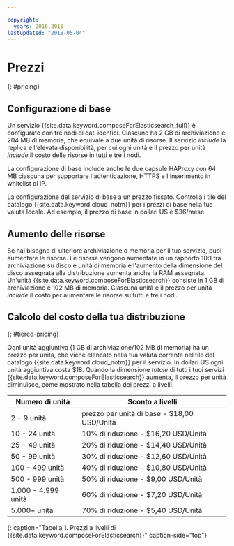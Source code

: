 ```yaml
---

copyright:
  years: 2016,2018
lastupdated: "2018-05-04"
---
```


# Prezzi
{: #pricing}

## Configurazione di base

Un servizio {{site.data.keyword.composeForElasticsearch_full}} è configurato con tre nodi di dati identici. Ciascuno ha 2 GB di archiviazione e 204 MB di memoria, che equivale a due unità di risorse. Il servizio _include_ la replica e l'elevata disponibilità, per cui ogni unità e il prezzo per unità _include_ il costo delle risorse in tutti e tre i nodi.

La configurazione di base include anche le due capsule HAProxy con 64 MB ciascuna per supportare l'autenticazione, HTTPS e l'inserimento in whitelist di IP. 

La configurazione del servizio di base a un prezzo fissato. Controlla i tile del catalogo {{site.data.keyword.cloud_notm}} per i prezzi di base nella tua valuta locale. Ad esempio, il prezzo di base in dollari US è $36/mese.

## Aumento delle risorse

Se hai bisogno di ulteriore archiviazione o memoria per il tuo servizio, puoi aumentare le risorse. Le risorse vengono aumentate in un rapporto 10:1 tra archiviazione su disco e unità di memoria e l'aumento della dimensione del disco assegnata alla distribuzione aumenta anche la RAM assegnata. Un'unità {{site.data.keyword.composeForElasticsearch}} consiste in 1 GB di archiviazione e 102 MB di memoria. Ciascuna unità e il prezzo per unità _include_ il costo per aumentare le risorse su tutti e tre i nodi.

## Calcolo del costo della tua distribuzione
{: #tiered-pricing}

Ogni unità aggiuntiva (1 GB di archiviazione/102 MB di memoria) ha un prezzo per unità, che viene elencato nella tua valuta corrente nel tile del catalogo {{site.data.keyword.cloud_notm}} per il servizio. In dollari US ogni unità aggiuntiva costa $18. Quando la dimensione _totale_ di tutti i tuoi servizi {{site.data.keyword.composeForElasticsearch}} aumenta, il prezzo per unità diminuisce, come mostrato nella tabella dei prezzi a livelli.

Numero di unità|Sconto a livelli
----------|-----------
2 - 9 unità|prezzo per unità di base - $18,00 USD/Unità
10 - 24 unità|10% di riduzione - $16,20 USD/Unità
25 - 49 unità|20% di riduzione - $14,40 USD/Unità
50 - 99 unità|30% di riduzione - $12,60 USD/Unità
100 - 499 unità|40% di riduzione - $10,80 USD/Unità
500 - 999 unità|50% di riduzione - $9,00 USD/Unità
1.000 - 4.999 unità|60% di riduzione - $7,20 USD/Unità
5.000+ unità|70% di riduzione - $5,40 USD/Unità
{: caption="Tabella 1. Prezzi a livelli di {{site.data.keyword.composeForElasticsearch}}" caption-side="top"}

